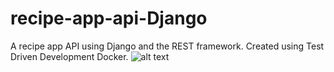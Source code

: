 # recipe-app-api-Django
A recipe app API using Django and the REST framework. Created using Test Driven Development Docker.
![alt text](https://github.com/Robinh0/recipe-app-api-django--IN_PROCESS/blob/main/api_documentation.png)
